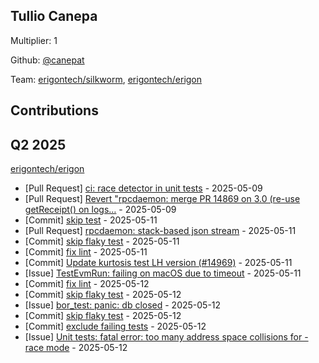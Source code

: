 
## Tullio Canepa
Multiplier: 1

Github: [@canepat](https://github.com/canepat)

Team: [erigontech/silkworm](https://github.com/erigontech/silkworm/pulls?q=author%3Acanepat), [erigontech/erigon](https://github.com/erigontech/erigon/pulls?q=author%3Acanepat)

## Contributions

## Q2 2025

[erigontech/erigon](https://github.com/erigontech/erigon)
* [Pull Request] [ci: race detector in unit tests](https://github.com/erigontech/erigon/pull/14972) - 2025-05-09
* [Pull Request] [Revert "rpcdaemon: merge PR 14869 on 3.0 (re-use getReceipt() on logs…](https://github.com/erigontech/erigon/pull/14966) - 2025-05-09
* [Commit] [skip test](https://github.com/erigontech/erigon/commit/c3306c79d37fd0fe8bf08b24488e8793da568e7f) - 2025-05-11
* [Pull Request] [rpcdaemon: stack-based json stream](https://github.com/erigontech/erigon/pull/14994) - 2025-05-11
* [Commit] [skip flaky test](https://github.com/erigontech/erigon/commit/a7ccc93781fe34dc8d7704ca3750136525a43818) - 2025-05-11
* [Commit] [fix lint](https://github.com/erigontech/erigon/commit/04dca3524951df0d503c9d29236231329ddebad9) - 2025-05-11
* [Commit] [Update kurtosis test LH version (#14969)](https://github.com/erigontech/erigon/commit/c7e929c6aa63120fbc0a26833422602d30311749) - 2025-05-11
* [Issue] [TestEvmRun: failing on macOS due to timeout](https://github.com/erigontech/erigon/issues/14993) - 2025-05-11
* [Commit] [fix lint](https://github.com/erigontech/erigon/commit/312da3fdbc192878909a2725b8c07fbbd6ea7aa0) - 2025-05-12
* [Commit] [skip flaky test](https://github.com/erigontech/erigon/commit/00c7483458037815650cb613aaa89ac46dc2f3e1) - 2025-05-12
* [Issue] [bor_test: panic: db closed](https://github.com/erigontech/erigon/issues/15017) - 2025-05-12
* [Commit] [skip flaky test](https://github.com/erigontech/erigon/commit/9d734e3e69cbb8dc37eecb14884861dd2cf9a77e) - 2025-05-12
* [Commit] [exclude failing tests](https://github.com/erigontech/erigon/commit/92755122a314a7bb8d6b867bb90eec5fab7d3f8d) - 2025-05-12
* [Issue] [Unit tests: fatal error: too many address space collisions for -race mode](https://github.com/erigontech/erigon/issues/15007) - 2025-05-12
